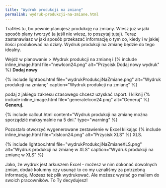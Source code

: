 ```yaml
---
title: "Wydruk produkcji na zmianę"
permalink: wydruk-produkcji-na-zmiane.html 
---
```


Trafiłeś tu, bo pewnie planujesz produkcję na zmiany. Wiesz już w jaki sposób plany tworzyć (a jeśli nie wiesz, to poszytaj [tutaj](/produkcja-na-zmiane)). Teraz zastanawiasz w jaki sposób przekazać informację o tym co, kiedy i w jakiej ilości produkować na działy. Wydruk produkcji na zmianę będzie do tego idealny.

Wejdź w planowanie > Wydruk produkcji na zmianę i {% include inline_image.html file="newIcon24.png" alt="Przycisk Dodaj nowy wydruk" %} **Dodaj nowy** 

{% include lightbox.html file="wydrukProdukcjiNaZmiane.png" alt="Wydruk produkcji na zmianę" caption="Wydruk produkcji na zmianę" %}

podaj z jakiego zakresu czasowego chcesz uzyskać raport. I kliknij {% include inline_image.html file="generateIcon24.png" alt="Generuj" %} **Generuj**.

{% include callout.html content="Wydruk produkcji na zmianę można sporządzić maksymalnie na 5 dni." type="warning" %}

Pozostało otworzyć wygenerowane zestawienie w Excel klikając {% include inline_image.html file="xlsIcon24.png" alt="Przycisk XLS" %} XLS. 

{% include lightbox.html file="wydrukProdukcjiNaZmianeXLS.png" alt="Wydruk produkcji na zmianę w XLS" caption="Wydruk produkcji na zmianę w XLS" %}

Jako, że wydruk jest arkuszem Excel - możesz w nim dokonać dowolnych zmian, dodać kolumny czy usunąć to co my uznaliśmy za potrzebną informację. Możesz też plik wydrukować. Ale możesz wysłać go mailem do swoich pracowników. To Ty decydujesz! 